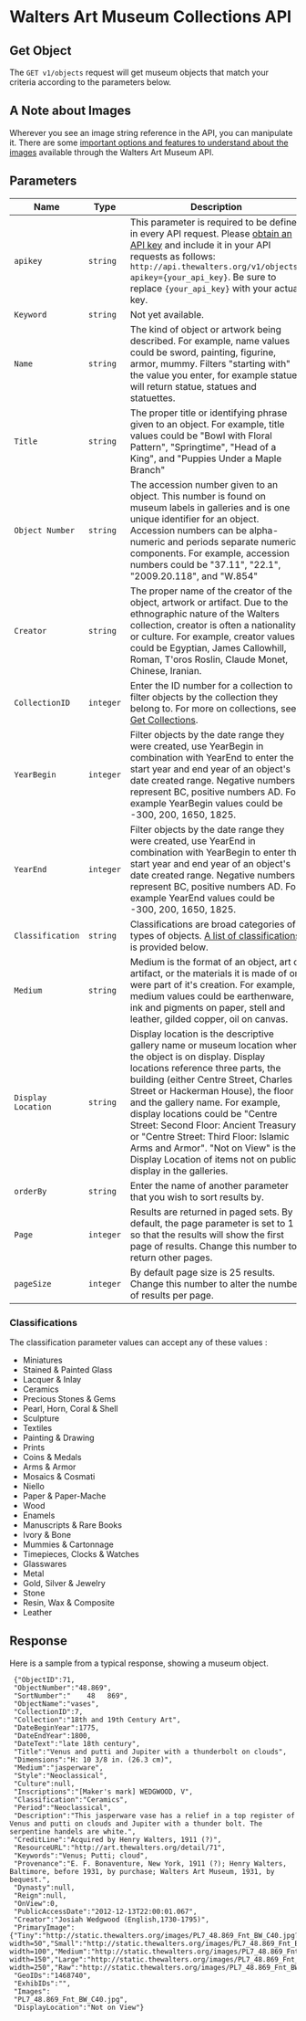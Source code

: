 Walters Art Museum Collections API
===============================================================================


## Get Object

The `GET v1/objects` request will get museum objects that match your criteria according to the parameters below.


## A Note about Images
Wherever you see an image string reference in the API, you can manipulate it. There are some [important options and features to understand about the images](/images.md) available through the Walters Art Museum API.



 
## Parameters
Name | Type | Description
-----|------|--------------
`apikey` | `string` | This parameter is required to be defined in every API request. Please [obtain an API key](http://api.thewalters.org/) and include it in your API requests as follows: `http://api.thewalters.org/v1/objects?apikey={your_api_key}`. Be sure to replace `{your_api_key}` with your actual key. 
`Keyword` | `string` | Not yet available.
`Name` | `string` | The kind of object or artwork being described. For example, name values could be sword, painting, figurine, armor, mummy.  Filters "starting with" the value you enter, for example statue will return statue, statues and statuettes.
`Title` | `string` | The proper title or identifying phrase given to an object. For example, title values could be "Bowl with Floral Pattern", "Springtime", "Head of a King", and "Puppies Under a Maple Branch"
`Object Number` | `string` | The accession number given to an object. This number is found on museum labels in galleries and is one unique identifier for an object. Accession numbers can be alpha-numeric and periods separate numeric components. For example, accession numbers could be "37.11", "22.1", "2009.20.118", and "W.854"
`Creator` | `string` | The proper name of the creator of the object, artwork or artifact. Due to the ethnographic nature of the Walters collection, creator is often a nationality or culture. For example, creator values could be Egyptian, James Callowhill, Roman, T'oros Roslin, Claude Monet, Chinese, Iranian. 
`CollectionID` | `integer` | Enter the ID number for a collection to filter objects by the collection they belong to. For more on collections, see [Get Collections](//collections/README.md). 
`YearBegin` | `integer` | Filter objects by the date range they were created, use YearBegin in combination with YearEnd to enter the start year and end year of an object's date created range. Negative numbers represent BC, positive numbers AD. For example YearBegin values could be -300, 200, 1650, 1825.
`YearEnd` | `integer` | Filter objects by the date range they were created, use YearEnd in combination with YearBegin to enter the start year and end year of an object's date created range. Negative numbers represent BC, positive numbers AD. For example YearEnd values could be -300, 200, 1650, 1825.
`Classification` | `string` | Classifications are broad categories of types of objects. [A list of classifications](#classifications) is provided below.
`Medium` | `string` | Medium is the format of an object, art or artifact, or the materials it is made of or were part of it's creation. For example, medium values could be earthenware, ink and pigments on paper, stell and leather, gilded copper, oil on canvas.
`Display Location` | `string` | Display location is the descriptive gallery name or museum location where the object is on display. Display locations reference three parts, the building (either Centre Street, Charles Street or Hackerman House), the floor and the gallery name. For example, display locations could be "Centre Street: Second Floor: Ancient Treasury" or "Centre Street: Third Floor: Islamic Arms and Armor". "Not on View" is the Display Location of items not on public display in the galleries.
`orderBy` | `string` | Enter the name of another parameter that you wish to sort results by.
`Page` | `integer` | Results are returned in paged sets. By default, the page parameter is set to 1 so that the results will show the first page of results. Change this number to return other pages. 
`pageSize` | `integer` | By default page size is 25 results. Change this number to alter the number of results per page.


### Classifications
The classification parameter values can accept any of these values :

- Miniatures
- Stained & Painted Glass
- Lacquer & Inlay
- Ceramics
- Precious Stones & Gems
- Pearl, Horn, Coral & Shell
- Sculpture
- Textiles
- Painting & Drawing
- Prints
- Coins & Medals
- Arms & Armor
- Mosaics & Cosmati
- Niello
- Paper & Paper-Mache
- Wood
- Enamels
- Manuscripts & Rare Books
- Ivory & Bone
- Mummies & Cartonnage
- Timepieces, Clocks & Watches
- Glasswares
- Metal
- Gold, Silver & Jewelry
- Stone
- Resin, Wax & Composite
- Leather 


## Response
Here is a sample from a typical response, showing a museum object.

```
 {"ObjectID":71,
 "ObjectNumber":"48.869",
 "SortNumber":"    48   869",
 "ObjectName":"vases",
 "CollectionID":7,
 "Collection":"18th and 19th Century Art",
 "DateBeginYear":1775,
 "DateEndYear":1800,
 "DateText":"late 18th century",
 "Title":"Venus and putti and Jupiter with a thunderbolt on clouds",
 "Dimensions":"H: 10 3/8 in. (26.3 cm)",
 "Medium":"jasperware",
 "Style":"Neoclassical",
 "Culture":null,
 "Inscriptions":"[Maker's mark] WEDGWOOD, V",
 "Classification":"Ceramics",
 "Period":"Neoclassical",
 "Description":"This jasperware vase has a relief in a top register of Venus and putti on clouds and Jupiter with a thunder bolt. The serpentine handels are white.",
 "CreditLine":"Acquired by Henry Walters, 1911 (?)",
 "ResourceURL":"http://art.thewalters.org/detail/71",
 "Keywords":"Venus; Putti; cloud",
 "Provenance":"E. F. Bonaventure, New York, 1911 (?); Henry Walters, Baltimore, before 1931, by purchase; Walters Art Museum, 1931, by bequest.",
 "Dynasty":null,
 "Reign":null,
 "OnView":0,
 "PublicAccessDate":"2012-12-13T22:00:01.067",
 "Creator":"Josiah Wedgwood (English,1730-1795)",
 "PrimaryImage":{"Tiny":"http://static.thewalters.org/images/PL7_48.869_Fnt_BW_C40.jpg?width=50","Small":"http://static.thewalters.org/images/PL7_48.869_Fnt_BW_C40.jpg?width=100","Medium":"http://static.thewalters.org/images/PL7_48.869_Fnt_BW_C40.jpg?width=150","Large":"http://static.thewalters.org/images/PL7_48.869_Fnt_BW_C40.jpg?width=250","Raw":"http://static.thewalters.org/images/PL7_48.869_Fnt_BW_C40.jpg"},
 "GeoIDs":"1468740",
 "ExhibIDs":"",
 "Images":
 "PL7_48.869_Fnt_BW_C40.jpg",
 "DisplayLocation":"Not on View"}
```
